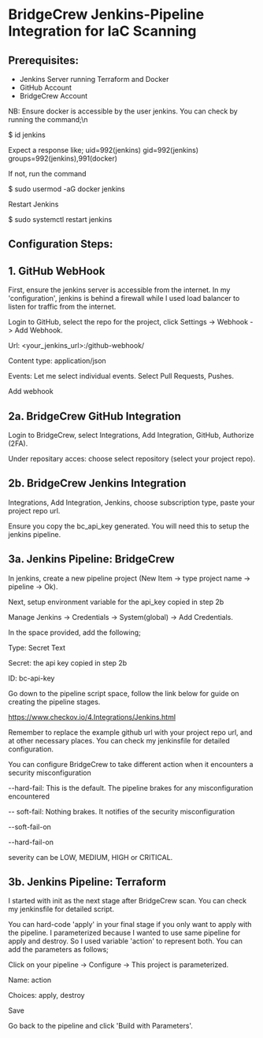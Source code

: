 <!DOCTYPE html>
<html>
<head>
 
</head>
<body>

# BridgeCrew Jenkins-Pipeline Integration for IaC Scanning

## Prerequisites:

- Jenkins Server running Terraform and Docker
- GitHub Account
- BridgeCrew Account

NB: Ensure docker is accessible by the user jenkins. You can check by running the command;\n
<head>$ id jenkins</head>

Expect a response like; uid=992(jenkins) gid=992(jenkins) groups=992(jenkins),991(docker)

If not, run the command

$ sudo usermod -aG docker jenkins

Restart Jenkins

$ sudo systemctl restart jenkins

## Configuration Steps:

## 1. GitHub WebHook

First, ensure the jenkins server is accessible from the internet. In my 'configuration', jenkins is behind a firewall while I used load balancer to listen for traffic from the internet. 

Login to GitHub, select the repo for the project, click Settings -> Webhook -> Add Webhook. 

Url: <your_jenkins_url>:<port>/github-webhook/

Content type: application/json

Events: Let me select individual events. Select Pull Requests, Pushes. 

Add webhook

## 2a. BridgeCrew GitHub Integration

Login to BridgeCrew, select Integrations, Add Integration, GitHub, Authorize (2FA).

Under repositary acces: choose select repository (select your project repo). 


## 2b. BridgeCrew Jenkins Integration

Integrations, Add Integration, Jenkins, choose subscription type, paste your project repo url. 

Ensure you copy the bc_api_key generated. You will need this to setup the jenkins pipeline.

## 3a. Jenkins Pipeline: BridgeCrew

In jenkins, create a new pipeline project (New Item -> type project name -> pipeline -> Ok). 

Next, setup environment variable for the api_key copied in step 2b

Manage Jenkins -> Credentials -> System(global) -> Add Credentials. 

In the space provided, add the following;

Type: Secret Text

Secret: the api key copied in step 2b

ID: bc-api-key

Go down to the pipeline script space, follow the link below for guide on creating the pipeline stages.

https://www.checkov.io/4.Integrations/Jenkins.html

Remember to replace the example github url with your project repo url, and at other necessary places. You can check my jenkinsfile for detailed configuration. 

You can configure BridgeCrew to take different action when it encounters a security misconfiguration

--hard-fail: This is the default. The pipeline brakes for any misconfiguration encountered

-- soft-fail: Nothing brakes. It notifies of the security misconfiguration

--soft-fail-on <severity>

--hard-fail-on <severity>

severity can be LOW, MEDIUM, HIGH or CRITICAL. 

## 3b. Jenkins Pipeline: Terraform

I started with init as the next stage after BridgeCrew scan. You can check my jenkinsfile for detailed script. 

You can hard-code 'apply' in your final stage if you only want to apply with the pipeline. I parameterized because I wanted to use same pipeline for apply and destroy. So I used variable 'action' to represent both. You can add the parameters as follows;

Click on your pipeline -> Configure -> This project is parameterized.

Name: action

Choices: apply, destroy

Save

Go back to the pipeline and click 'Build with Parameters'.

</body>
</html>